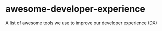 # awesome-developer-experience
A list of awesome tools we use to improve our developer experience (DX)
